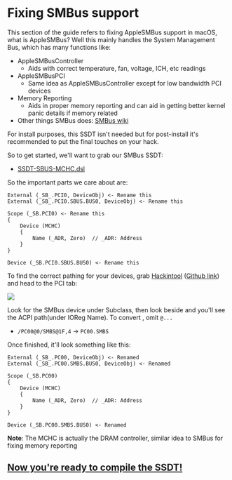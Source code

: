 # Fixing SMBus support

This section of the guide refers to fixing AppleSMBus support in macOS, what is AppleSMBus? Well this mainly handles the System Management Bus, which has many functions like:


* AppleSMBusController
   * Aids with correct temperature, fan, voltage, ICH, etc readings
* AppleSMBusPCI
   * Same idea as AppleSMBusController except for low bandwidth PCI devices
* Memory Reporting
   * Aids in proper memory reporting and can aid in getting better kernel panic details if memory related
* Other things SMBus does: [SMBus wiki](https://en.wikipedia.org/wiki/System_Management_Bus)   

For install purposes, this SSDT isn't needed but for post-install it's recommended to put the final touches on your hack.


So to get started, we'll want to grab our SMBus SSDT:

* [SSDT-SBUS-MCHC.dsl](https://github.com/acidanthera/OpenCorePkg/blob/master/Docs/AcpiSamples/SSDT-SBUS-MCHC.dsl)

So the important parts we care about are:

```text
External (_SB_.PCI0, DeviceObj) <- Rename this
External (_SB_.PCI0.SBUS.BUS0, DeviceObj) <- Rename this

Scope (_SB.PCI0) <- Rename this
{
    Device (MCHC)
    {
        Name (_ADR, Zero)  // _ADR: Address
    }
}

Device (_SB.PCI0.SBUS.BUS0) <- Rename this
```
To find the correct pathing for your devices, grab [Hackintool](https://www.tonymacx86.com/threads/release-hackintool-v3-x-x.254559/) ([Github link](https://github.com/headkaze/Hackintool)) and head to the PCI tab:

![](https://cdn.discordapp.com/attachments/683011276938543134/694592079728214024/Screen_Shot_2020-03-31_at_10.58.36_AM.png)

Look for the SMBus device under Subclass, then look beside and you'll see the ACPI path(under IOReg Name). To convert , omit `@...`

* `/PC00@0/SMBS@1F,4` -> `PC00.SMBS`


Once finished, it'll look something like this:

```text
External (_SB_.PC00, DeviceObj) <- Renamed
External (_SB_.PC00.SMBS.BUS0, DeviceObj) <- Renamed

Scope (_SB.PC00) 
{
    Device (MCHC)
    {
        Name (_ADR, Zero)  // _ADR: Address
    }
}

Device (_SB.PC00.SMBS.BUS0) <- Renamed
```

**Note**: The MCHC is actually the DRAM controller, similar idea to SMBus for fixing memory reporting


## [Now you're ready to compile the SSDT!](/Manual/compile.md)